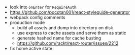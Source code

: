 - look into `onEnter` for `RequireAuth`
- https://github.com/pocotan001/react-styleguide-generator
- webpack config comments
- production mode
  - build all assets and dump into directory on disk
  - use express to cache assets and serve them as static
  - generate hashed name for cache busting
  - https://github.com/rackt/react-router/issues/2212
- fix home active state